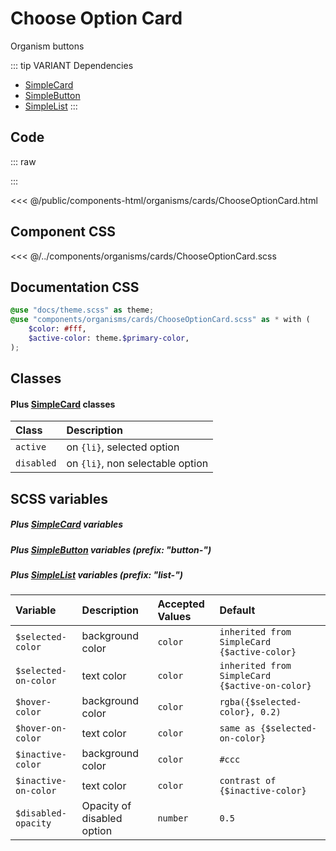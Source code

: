 # Choose Option Card
<Badge type="tip">Organism</Badge> <Badge type="info">buttons</Badge>

::: tip VARIANT Dependencies
- [SimpleCard](/molecules/cards/SimpleCard.md)
- [SimpleButton](/atoms/buttons/SimpleButton.md)
- [SimpleList](/molecules/lists/SimpleList.md)
:::

## Code

::: raw
<div class="dev-section">
    <!--@include: ../../public/components-html/organisms/cards/ChooseOptionCard.html -->
</div>
:::

<<< @/public/components-html/organisms/cards/ChooseOptionCard.html

## Component CSS

<<< @/../components/organisms/cards/ChooseOptionCard.scss

## Documentation CSS

```scss
@use "docs/theme.scss" as theme;
@use "components/organisms/cards/ChooseOptionCard.scss" as * with (
    $color: #fff,
    $active-color: theme.$primary-color,
);
```

## Classes
#### Plus [SimpleCard](/molecules/cards/SimpleCard.md) classes

| Class      | Description                      |
|:-----------|:---------------------------------|
| `active`   | on `{li}`, selected option       |
| `disabled` | on `{li}`, non selectable option |

## SCSS variables
##### Plus [SimpleCard](/molecules/cards/SimpleCard.md) variables
##### Plus [SimpleButton](/atoms/buttons/SimpleButton.md) variables (prefix: "button-")
##### Plus [SimpleList](/molecules/lists/SimpleList.md) variables (prefix: "list-")

| Variable              | Description                | Accepted Values | Default                                        |
|:----------------------|:---------------------------|:----------------|:-----------------------------------------------|
| `$selected-color`     | background color           | `color`         | `inherited from SimpleCard {$active-color}`    |
| `$selected-on-color`  | text color                 | `color`         | `inherited from SimpleCard {$active-on-color}` |
| `$hover-color`        | background color           | `color`         | `rgba({$selected-color}, 0.2)`                 |
| `$hover-on-color`     | text color                 | `color`         | `same as {$selected-on-color}`                 |
| `$inactive-color`     | background color           | `color`         | `#ccc`                                         |
| `$inactive-on-color`  | text color                 | `color`         | `contrast of {$inactive-color}`                |
| `$disabled-opacity`   | Opacity of disabled option | `number`        | `0.5`                                          |

<style lang="scss">
@use "docs/theme.scss" as theme;
@use "components/organisms/cards/ChooseOptionCard.scss" as * with (
    $color: #fff,
    $active-color: theme.$primary-color,
);
</style>
